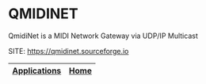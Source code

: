 # QMIDINET
 
 QmidiNet is a MIDI Network Gateway via UDP/IP Multicast
 
 SITE: https://qmidinet.sourceforge.io

 | [Applications](https://portable-linux-apps.github.io/apps.html) | [Home](https://portable-linux-apps.github.io)
 | --- | --- |
